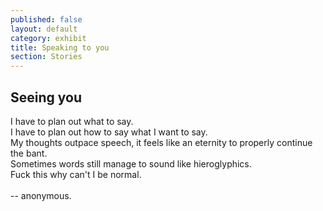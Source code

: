 ```yaml
---
published: false
layout: default
category: exhibit
title: Speaking to you
section: Stories
---
```


## Seeing you

I have to plan out what to say.
<br>
I have to plan out how to say what I want to say.
<br>
My thoughts outpace speech, it feels like an eternity to properly continue the bant.
<br>
Sometimes words still manage to sound like hieroglyphics.
<br>
Fuck this why can't I be normal.
<br><br>
-- anonymous.